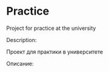 # Practice
Project for practice at the university

Description:

Проект для практики в университете

Описание:
